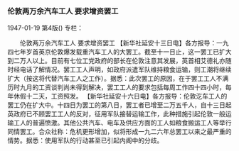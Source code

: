 ### 伦敦两万余汽车工人  要求增资罢工

1947-01-19
第4版()
专栏：

　　伦敦两万余汽车工人
    要求增资罢工
    【新华社延安十三日电】各方报导：一九四七年岁首英京伦敦爆发载重汽车工人的大罢工。截至十一日止，这一罢工已扩大到二万人以上。目前有七位工党政府的部长在伦敦注意其发展，英首相艾德礼亦随时经电话了解情况。罢工工人声明，如政府派遣军队维持粮食运输，则工潮将继续扩大（按这将代替汽车工人之工作）。据悉：此次罢工的原因，在于罢工工人不满历时九月的工资谈判尚未得到解决，罢工工人的要求包括每周工作四十四小时，每年休假十二天，工资照发。
    【新华社延安十六日电】各方报导：伦敦汔车工人的罢工仍在扩大中。十四日为罢工的第八日，罢工者已增至二万五千人，自十三日起英政府已不顾罢工工人的反对，征用军队接替运输工作，此种措施引起伦敦一般运输工人的普遍愤激。其他公共汽车、电车及供应方面的工人如粮食搬运工人等举行同情罢工。合众社称：危机更形增加，似将形成一九二六年总罢工以来之最严重的情势。据悉：使用军队的行动甚至已引起内阁中的分歧。
